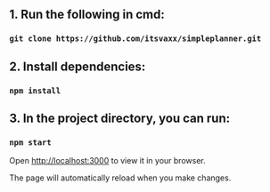 ## 1. Run the following in cmd:
### `git clone https://github.com/itsvaxx/simpleplanner.git`

## 2. Install dependencies:
### `npm install`

## 3. In the project directory, you can run:
### `npm start`

Open [http://localhost:3000](http://localhost:3000) to view it in your browser.

The page will automatically reload when you make changes.
